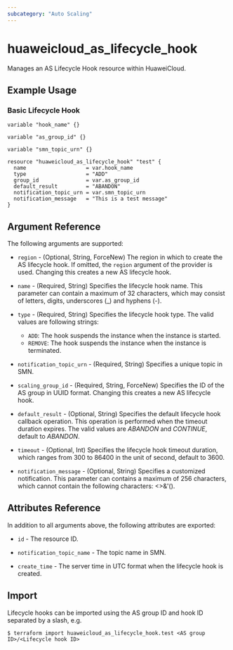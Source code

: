 ```yaml
---
subcategory: "Auto Scaling"
---
```


# huaweicloud\_as\_lifecycle\_hook

Manages an AS Lifecycle Hook resource within HuaweiCloud.

## Example Usage

### Basic Lifecycle Hook

```hcl
variable "hook_name" {}

variable "as_group_id" {}

variable "smn_topic_urn" {}

resource "huaweicloud_as_lifecycle_hook" "test" {
  name                   = var.hook_name
  type                   = "ADD"
  group_id               = var.as_group_id
  default_result         = "ABANDON"
  notification_topic_urn = var.smn_topic_urn
  notification_message   = "This is a test message"
}
```

## Argument Reference

The following arguments are supported:

* `region` - (Optional, String, ForceNew) The region in which to create the AS lifecycle hook.
  If omitted, the `region` argument of the provider is used.
  Changing this creates a new AS lifecycle hook.

* `name` - (Required, String) Specifies the lifecycle hook name.
  This parameter can contain a maximum of 32 characters, which may consist of letters, digits,
  underscores (_) and hyphens (-).

* `type` - (Required, String) Specifies the lifecycle hook type.
  The valid values are following strings:
  * `ADD`: The hook suspends the instance when the instance is started.
  * `REMOVE`: The hook suspends the instance when the instance is terminated.

* `notification_topic_urn` - (Required, String) Specifies a unique topic in SMN.

* `scaling_group_id` - (Required, String, ForceNew) Specifies the ID of the AS group in UUID format.
  Changing this creates a new AS lifecycle hook.

* `default_result` - (Optional, String) Specifies the default lifecycle hook callback operation.
  This operation is performed when the timeout duration expires.
  The valid values are *ABANDON* and *CONTINUE*, default to *ABANDON*.

* `timeout` - (Optional, Int) Specifies the lifecycle hook timeout duration, which ranges from 300 to 86400 in the
  unit of second, default to 3600.

* `notification_message` - (Optional, String) Specifies a customized notification.
  This parameter can contains a maximum of 256 characters, which cannot contain the following characters: <>&'().

## Attributes Reference

In addition to all arguments above, the following attributes are exported:

* `id` - The resource ID.

* `notification_topic_name` - The topic name in SMN.

* `create_time` - The server time in UTC format when the lifecycle hook is created.

## Import

Lifecycle hooks can be imported using the AS group ID and hook ID separated by a slash, e.g.

```
$ terraform import huaweicloud_as_lifecycle_hook.test <AS group ID>/<Lifecycle hook ID>
```

